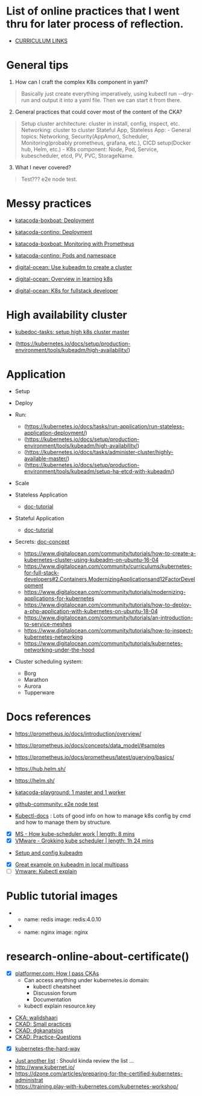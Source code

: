 # List of online practices that I went thru for later process of reflection.

- [CURRICULUM LINKS](https://github.com/cncf/curriculum/blob/master/certified_kubernetes_administrator_exam_v1.15.pdf)

# General tips
1. How can I craft the complex K8s component in yaml?
  > Basically just create everything imperatively, using kubectl run --dry-run and output it into a yaml file. Then we can start it from there.

2. General practices that could cover most of the content of the CKA?
  > Setup cluster architecture: cluster in install, config, inspect, etc. Networking: cluster to cluster
  > Stateful App, Stateless App: 
    - General topics: Networking, Security(AppAmor), Scheduler, Monitoring(probably prometheus, grafana, etc.), CICD setup(Docker hub, Helm, etc.)
    - K8s component: Node, Pod, Service, kubescheduler, etcd, PV, PVC, StorageName.

3. What I never covered?
  > Test??? e2e node test.
  
# Messy practices

- [katacoda-boxboat: Deployment](https://www.katacoda.com/boxboat/courses/kubernetes-basic/module-4)

- [katacoda-contino: Deployment](https://www.katacoda.com/contino/courses/kubernetes/basic-deployments)

- [katacoda-boxboat: Monitoring with Prometheus](https://www.katacoda.com/boxboat/courses/kubernetes-basic/module-6)

- [katacoda-contino: Pods and namespace](https://www.katacoda.com/contino/courses/kubernetes/pods)

- [digital-ocean: Use kubeadm to create a cluster](https://www.digitalocean.com/community/tutorials/how-to-create-a-kubernetes-cluster-using-kubeadm-on-ubuntu-16-04)
- [digital-ocean: Overview in learning k8s](https://dev.to/digitalocean/closing-the-kubernetes-skills-gap-with-developer-first-learning-5aa7)
- [digital-ocean: K8s for fullstack developer](https://www.digitalocean.com/community/curriculums/kubernetes-for-full-stack-developers#2.Containers,ModernizingApplicationsand12FactorDevelopment)

# High availability cluster
- [kubedoc-tasks: setup high k8s cluster master](https://kubernetes.io/docs/tasks/administer-cluster/highly-available-master/)

- (https://kubernetes.io/docs/setup/production-environment/tools/kubeadm/high-availability/)

# Application
- Setup
- Deploy
- Run:
  - (https://kubernetes.io/docs/tasks/run-application/run-stateless-application-deployment/)
  - (https://kubernetes.io/docs/setup/production-environment/tools/kubeadm/high-availability/)
  - (https://kubernetes.io/docs/tasks/administer-cluster/highly-available-master/)
  - (https://kubernetes.io/docs/setup/production-environment/tools/kubeadm/setup-ha-etcd-with-kubeadm/)
- Scale
- Stateless Application
  - [doc-tutorial](https://kubernetes.io/docs/tutorials/stateless-application/guestbook/)
- Stateful Application
  - [doc-tutorial](https://kubernetes.io/docs/tutorials/stateful-application/mysql-wordpress-persistent-volume/)

- Secrets:
    [doc-concept](https://kubernetes.io/docs/tutorials/stateful-application/mysql-wordpress-persistent-volume/)
  - https://www.digitalocean.com/community/tutorials/how-to-create-a-kubernetes-cluster-using-kubeadm-on-ubuntu-16-04
  - https://www.digitalocean.com/community/curriculums/kubernetes-for-full-stack-developers#2.Containers,ModernizingApplicationsand12FactorDevelopment
  - https://www.digitalocean.com/community/tutorials/modernizing-applications-for-kubernetes
  - https://www.digitalocean.com/community/tutorials/how-to-deploy-a-php-application-with-kubernetes-on-ubuntu-18-04
  - https://www.digitalocean.com/community/tutorials/an-introduction-to-service-meshes
  - https://www.digitalocean.com/community/tutorials/how-to-inspect-kubernetes-networking
  - https://www.digitalocean.com/community/tutorials/kubernetes-networking-under-the-hood

- Cluster scheduling system:
  - Borg
  - Marathon
  - Aurora
  - Tupperware

# Docs references
- https://prometheus.io/docs/introduction/overview/
- https://prometheus.io/docs/concepts/data_model/#samples
- https://prometheus.io/docs/prometheus/latest/querying/basics/
- https://hub.helm.sh/
- https://helm.sh/

- [katacoda-playground: 1 master and 1 worker](https://www.katacoda.com/courses/kubernetes/playground)
- [github-community: e2e node test](https://github.com/kubernetes/kubernetes/tree/master/test/e2e/node)
- [Kubectl-docs](https://kubectl.docs.kubernetes.io/) : Lots of good info on how to manage k8s config by cmd and how to manage them by structure.
- [x] [MS - How kube-scheduler work | length: 8 mins](https://www.youtube.com/watch?v=rDCWxkvPlAw)
- [x] [VMware - Grokking kube scheduler | length: 1h 24 mins](https://www.youtube.com/watch?v=XxVHNWoZO_c&t=265s)
- [Setup and config kubeadm](https://kubernetes.io/docs/setup/production-environment/tools/kubeadm/create-cluster-kubeadm/#pod-network)
- [x] [Great example on kubeadm in local multipass](https://github.com/arashkaffamanesh/kubeadm-multipass)
- [ ] [Vmware: Kubectl explain](https://blog.heptio.com/kubectl-explain-heptioprotip-ee883992a243)

# Public tutorial images
- - name: redis  image: redis:4.0.10
- - name: nginx  image: nginx

# research-online-about-certificate()
- [x] [platformer.com: How I pass CKAs](https://medium.com/platformer-blog/how-i-passed-the-cka-certified-kubernetes-administrator-exam-8943aa24d71d)
  - Can access anything under kubernetes.io domain:
    - kubectl cheatsheet
    - Discussion forum
    - Documentation
  - kubectl explain resource.key
- [CKA: walidshaari](https://github.com/walidshaari/Kubernetes-Certified-Administrator)
- [CKAD: Small practices](https://medium.com/bb-tutorials-and-thoughts/practice-enough-with-these-questions-for-the-ckad-exam-2f42d1228552)
- [CKAD: dgkanatsios](https://github.com/dgkanatsios/CKAD-exercises/blob/master/)
- [CKAD: Practice-Questions](https://github.com/bbachi/CKAD-Practice-Questions)
- [x] [kubernetes-the-hard-way](https://github.com/kelseyhightower/kubernetes-the-hard-way/)
- [Just another list](https://goo.gl/Rywkpd) : Should kinda review the list ...
- http://www.kubernet.io/
- https://dzone.com/articles/preparing-for-the-certified-kubernetes-administrat
- https://training.play-with-kubernetes.com/kubernetes-workshop/
